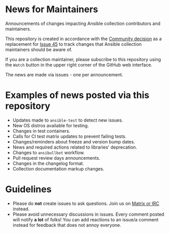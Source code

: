 # News for Maintainers
Announcements of changes impacting Ansible collection contributors and maintainers.

This repository is created in accordance with the [Community decision](https://github.com/ansible-community/community-topics/issues/51) as a replacement for [Issue 45](https://github.com/ansible-collections/overview/issues/45) to track changes that Ansible collection maintainers should be aware of.

If you are a collection maintainer, please subscribe to this repository using the `Watch` button in the upper right corner of the GitHub web interface.

The news are made via issues - one per announcement.

# Examples of news posted via this repository

- Updates made to ``ansible-test`` to detect new issues.
- New OS distros available for testing.
- Changes in test containers.
- Calls for CI test matrix updates to prevent failing tests.
- Changes/reminders about freeze and version bump dates.
- News and required actions related to libraries' deprecation.
- Changes to `ansibullbot` workflow.
- Pull request review days announcements.
- Changes in the changelog format.
- Collection documentation markup changes.

# Guidelines

- Please do **not** create issues to ask questions. Join us on [Matrix or IRC](https://docs.ansible.com/ansible/latest/community/communication.html#real-time-chat) instead.
- Please avoid unnecessary discussions in issues. Every comment posted will notify **a lot** of folks! You can add reactions to an issue/a comment instead for feedback that does not annoy everyone.
